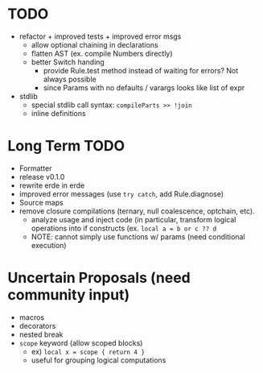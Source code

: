 # TODO

- refactor + improved tests + improved error msgs
  - allow optional chaining in declarations
  - flatten AST (ex. compile Numbers directly)
  - better Switch handing
    - provide Rule.test method instead of waiting for errors? Not always possible
    - since Params with no defaults / varargs looks like list of expr
- stdlib
  - special stdlib call syntax: `compileParts >> !join`
  - inline definitions

# Long Term TODO

- Formatter
- release v0.1.0
- rewrite erde in erde
- improved error messages (use `try catch`, add Rule.diagnose)
- Source maps
- remove closure compilations (ternary, null coalescence, optchain, etc).
  - analyze usage and inject code (in particular, transform logical operations
    into if constructs (ex. `local a = b or c ?? d`
  - NOTE: cannot simply use functions w/ params (need conditional execution)

# Uncertain Proposals (need community input)

- macros
- decorators
- nested break
- `scope` keyword (allow scoped blocks)
    - ex) `local x = scope { return 4 }`
    - useful for grouping logical computations
